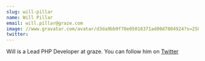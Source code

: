 ```yaml
---
slug: will-pillar
name: Will Pillar
email: will.pillar@graze.com
image: //www.gravatar.com/avatar/d3da9bb9f70e05018371ad00d7804924?s=250&d=mm&r=x
twitter: 
---
```


Will is a Lead PHP Developer at graze. You can follow him on <a href="https://twitter.com/willpillar">Twitter</a>
